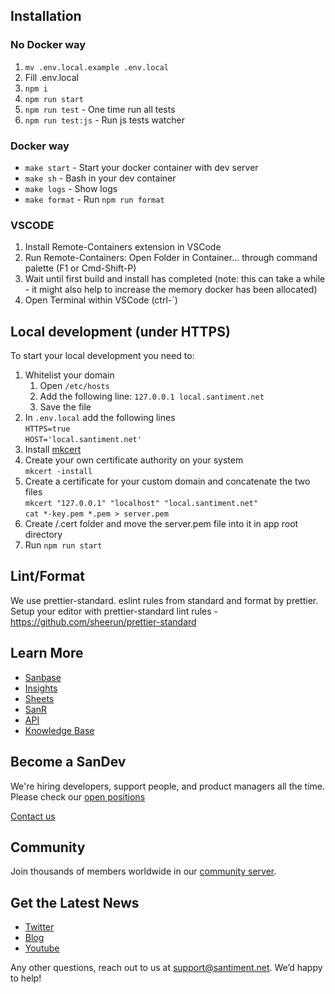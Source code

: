 ## Installation

### No Docker way
1. `mv .env.local.example .env.local`
2. Fill .env.local
3. `npm i`
4. `npm run start`
5. `npm run test` - One time run all tests
6. `npm run test:js` - Run js tests watcher

### Docker way

* `make start` - Start your docker container with dev server
* `make sh` - Bash in your dev container
* `make logs` - Show logs
* `make format` - Run `npm run format`

### VSCODE

1. Install Remote-Containers extension in VSCode
2. Run Remote-Containers: Open Folder in Container... through command palette (F1 or Cmd-Shift-P)
3. Wait until first build and install has completed (note: this can take a while - it might also help to increase the memory docker has been allocated)
4. Open Terminal within VSCode (ctrl-`)

## Local development (under HTTPS)

To start your local development you need to:
1. Whitelist your domain
   1. Open `/etc/hosts`
   2. Add the following line: `127.0.0.1 local.santiment.net`
   3. Save the file
2. In `.env.local` add the following lines <br />
   `HTTPS=true`<br />
   `HOST='local.santiment.net'`
3. Install [mkcert](https://github.com/FiloSottile/mkcert)
4. Create your own certificate authority on your system <br />
   `mkcert -install`
5. Create a certificate for your custom domain and concatenate the two files <br />
   `mkcert "127.0.0.1" "localhost" "local.santiment.net"` <br />
   `cat *-key.pem *.pem > server.pem`
6. Create /.cert folder and move the server.pem file into it in app root directory
7. Run `npm run start`

## Lint/Format
We use prettier-standard. eslint rules from standard and format by prettier.
Setup your editor with prettier-standard lint rules - https://github.com/sheerun/prettier-standard

## Learn More
* [Sanbase](https://app.santiment.net)
* [Insights](https://insights.santiment.net)
* [Sheets](https://sheets.santiment.net)
* [SanR](https://sanr.santiment.net)
* [API](https://api.santiment.net)
* [Knowledge Base](https://academy.santiment.net)

## Become a SanDev
We're hiring developers, support people, and product managers all the time. Please check our [open positions](https://santiment.notion.site/Open-positions-f1880de7557b468a80b1465013f311cd)

[Contact us](mailto:jobs@santiment.net)

## Community
Join thousands of members worldwide in our [community server](https://santiment.net/discord).

## Get the Latest News

* [Twitter](https://twitter.com/santimentfeed)
* [Blog](https://insights.santiment.net)
* [Youtube](https://www.youtube.com/channel/UCSzP_Z3MrygWlbLMyrNmMkg)

Any other questions, reach out to us at [support@santiment.net](support@santiment.net). We’d happy to help!
